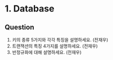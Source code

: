# 1. Database

## Question

1. 키의 종류 5가지와 각각 특징을 설명하세요. (전재우)
2. 트랜잭션의 특징 4가지를 설명하세요. (전재우)
3. 반정규화에 대해 설명하세요. (전재우)
